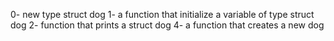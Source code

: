 0- new type struct dog
1- a function that initialize a variable of type struct dog
2- function that prints a struct dog
4- a function that creates a new dog